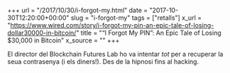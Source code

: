 +++
url = "/2017/10/30/i-forgot-my.html"
date = "2017-10-30T12:20:00+00:00"
slug = "i-forgot-my"
tags = ["retalls"]
x_url = "https://www.wired.com/story/i-forgot-my-pin-an-epic-tale-of-losing-dollar30000-in-bitcoin/"
title = "“I Forgot My PIN”: An Epic Tale of Losing $30,000 in Bitcoin"
x_source = ""
+++


El director del Blockchain Futures Lab ho va intentar *tot* per a recuperar la seua contrasenya (i els diners!). Des de la hipnosi fins al hacking.
